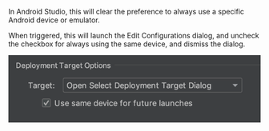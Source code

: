 In Android Studio, this will clear the preference to always use a specific Android device or emulator.

When triggered, this will launch the Edit Configurations dialog, and uncheck the checkbox for always using the same device, and dismiss the dialog.

![Screenshot](screenshot.png?raw=true)
